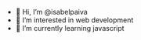 - 👋 Hi, I’m @isabelpaiva
- 👀 I’m interested in web development
- 🌱 I’m currently learning javascript

<!---
isabelpaiva/isabelpaiva is a ✨ special ✨ repository because its `README.md` (this file) appears on your GitHub profile.
You can click the Preview link to take a look at your changes.
--->
